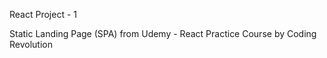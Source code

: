 React Project - 1

Static Landing Page (SPA) from Udemy - React Practice Course by Coding Revolution
